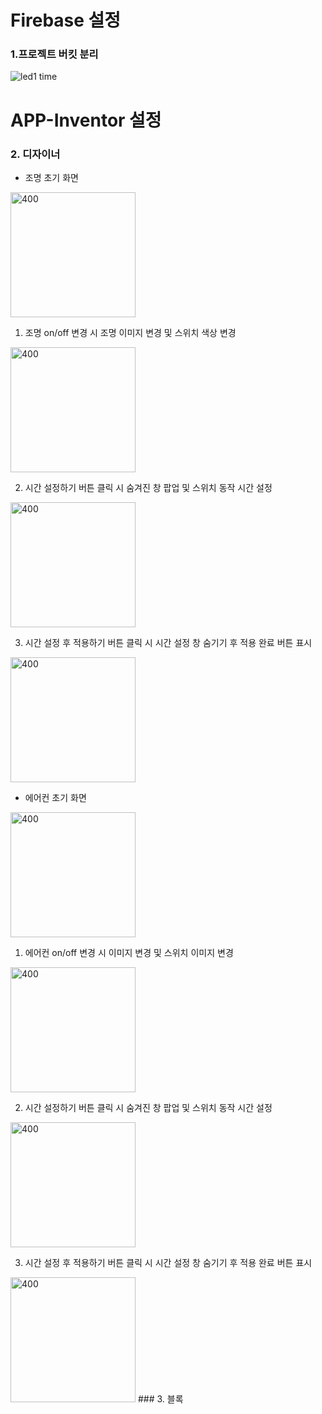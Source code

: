 # Firebase 설정
### 1.프로젝트 버킷 분리

![led1 time](https://github.com/user-attachments/assets/36260c9d-990c-4ea2-9f9c-827add0bdf79)

# APP-Inventor 설정
### 2. 디자이너

- 조명 초기 화면

<img src="https://github.com/user-attachments/assets/aa89cc80-50fd-45ed-88b2-ae0a0d896609" alt="400" width="200">

 1) 조명 on/off 변경 시 조명 이미지 변경 및 스위치 색상 변경

 <img src="https://github.com/user-attachments/assets/275e5af9-6d8a-4225-9b60-722463532476" alt="400" width="200">

 2) 시간 설정하기 버튼 클릭 시 숨겨진 창 팝업 및 스위치 동작 시간 설정

 <img src="https://github.com/user-attachments/assets/590ae69c-f100-4a00-8a52-806cc0c29590" alt="400" width="200">

 3) 시간 설정 후 적용하기 버튼 클릭 시 시간 설정 창 숨기기 후 적용 완료 버튼 표시

 <img src="https://github.com/user-attachments/assets/369348dd-32c9-40f4-aeba-cc1a142ac605" alt="400" width="200">

- 에어컨 초기 화면

<img src="https://github.com/user-attachments/assets/0d19b1b0-33fb-4b25-8ae1-d57d4e9457da" alt="400" width="200">

 1) 에어컨 on/off 변경 시 이미지 변경 및 스위치 이미지 변경

 <img src="https://github.com/user-attachments/assets/4b919c9f-2cf1-4e8e-b221-95d023e717d5" alt="400" width="200">

 2) 시간 설정하기 버튼 클릭 시 숨겨진 창 팝업 및 스위치 동작 시간 설정

 <img src="https://github.com/user-attachments/assets/6288559c-4411-4f54-98d6-b2d60b74d185" alt="400" width="200">

 3) 시간 설정 후 적용하기 버튼 클릭 시 시간 설정 창 숨기기 후 적용 완료 버튼 표시

 <img src="https://github.com/user-attachments/assets/5ce1ce0a-a712-40d8-b56f-f827e0e7ce05" alt="400" width="200">
### 3. 블록
